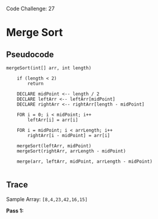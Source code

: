 
Code Challenge: 27


# Merge Sort

## Pseudocode

```
mergeSort(int[] arr, int length)

	if (length < 2) 
	    return

	DECLARE midPoint <-- length / 2
	DECLARE leftArr <-- leftArr[midPoint]
	DECLARE rightArr <-- rightArr[length - midPoint]

	FOR i = 0; i < midPoint; i++
		leftArr[i] = arr[i]
	
	FOR i = midPoint; i < arrLength; i++
		rightArr[i - midPoint] = arr[i]

	mergeSort(leftArr, midPoint)
	mergeSort(rightArr, arrLength - midPoint)

	merge(arr, leftArr, midPoint, arrLength - midPoint)
	
```

## Trace 
Sample Array: `[8,4,23,42,16,15]`

**Pass 1:**


